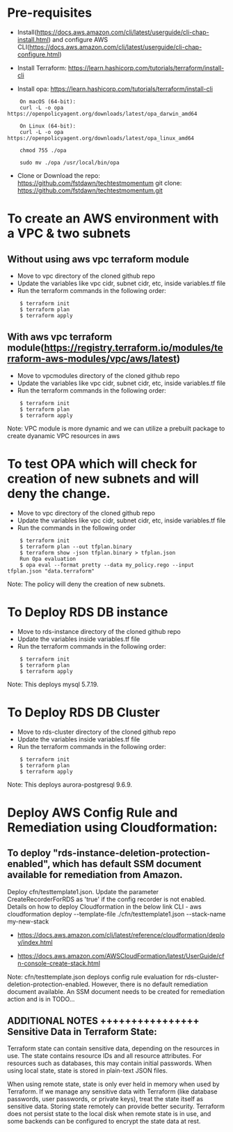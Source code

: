 Pre-requisites
==============

-   Install(https://docs.aws.amazon.com/cli/latest/userguide/cli-chap-install.html) and configure AWS CLI(https://docs.aws.amazon.com/cli/latest/userguide/cli-chap-configure.html)

-   Install Terraform: https://learn.hashicorp.com/tutorials/terraform/install-cli

-   Install opa: https://learn.hashicorp.com/tutorials/terraform/install-cli

```
	On macOS (64-bit):
    curl -L -o opa https://openpolicyagent.org/downloads/latest/opa_darwin_amd64

    On Linux (64-bit):
    curl -L -o opa https://openpolicyagent.org/downloads/latest/opa_linux_amd64

	chmod 755 ./opa

    sudo mv ./opa /usr/local/bin/opa
```

- Clone or Download the repo: https://github.com/fstdawn/techtestmomentum
	git clone: https://github.com/fstdawn/techtestmomentum.git


To create an AWS environment with a VPC & two subnets
=====================================================

Without using aws vpc terraform module
--------------------------------------

- Move to vpc directory of the cloned github repo
- Update the variables like vpc cidr, subnet cidr, etc, inside variables.tf file
- Run the terraform commands in the following order:
```
    $ terraform init
    $ terraform plan
    $ terraform apply
```

With aws vpc terraform module(https://registry.terraform.io/modules/terraform-aws-modules/vpc/aws/latest)
--------------------------------------

- Move to vpcmodules directory of the cloned github repo
- Update the variables like vpc cidr, subnet cidr, etc, inside variables.tf file
- Run the terraform commands in the following order:
```
    $ terraform init
    $ terraform plan
    $ terraform apply
```
Note: VPC module is more dynamic and we can utilize a prebuilt package to create dyanamic VPC resources in aws

To test OPA which will check for creation of new subnets and will deny the change.
==================================================================================
- Move to vpc directory of the cloned github repo
- Update the variables like vpc cidr, subnet cidr, etc, inside variables.tf file
- Run the commands in the following order
```
    $ terraform init
    $ terraform plan --out tfplan.binary
    $ terraform show -json tfplan.binary > tfplan.json
    Run Opa evaluation
    $ opa eval --format pretty --data my_policy.rego --input tfplan.json "data.terraform"
```
Note: The policy will deny the creation of new subnets.


To Deploy RDS DB instance
=========================
- Move to rds-instance directory of the cloned github repo
- Update the variables inside variables.tf file
- Run the terraform commands in the following order:
```
    $ terraform init
    $ terraform plan
    $ terraform apply
```
Note: This deploys mysql 5.7.19.

To Deploy RDS DB Cluster
=========================

- Move to rds-cluster directory of the cloned github repo
- Update the variables inside variables.tf file
- Run the terraform commands in the following order:
```
    $ terraform init
    $ terraform plan
    $ terraform apply
```
Note: This deploys aurora-postgresql 9.6.9.

Deploy AWS Config Rule and Remediation using Cloudformation:
===========================================================

To deploy "rds-instance-deletion-protection-enabled", which has default SSM document available for remediation from Amazon.
---------------------------------------------------------------------------------------------------------------------------

Deploy cfn/testtemplate1.json. Update the parameter CreateRecorderForRDS as 'true' if the config recorder is not enabled.
Details on how to deploy Cloudformation in the below link
CLI - aws cloudformation deploy --template-file ./cfn/testtemplate1.json --stack-name my-new-stack
- https://docs.aws.amazon.com/cli/latest/reference/cloudformation/deploy/index.html

- https://docs.aws.amazon.com/AWSCloudFormation/latest/UserGuide/cfn-console-create-stack.html

Note: cfn/testtemplate.json deploys config rule evaluation for rds-cluster-deletion-protection-enabled. However, there is no default remediation document available. An SSM document needs to be created for remediation action and is in TODO...

ADDITIONAL NOTES
++++++++++++++++
Sensitive Data in Terraform State:
-----------------------------------

Terraform state can contain sensitive data, depending on the resources in use. The state contains resource IDs and all resource attributes. For resources such as databases, this may contain initial passwords. When using local state, state is stored in plain-text JSON files.

When using remote state, state is only ever held in memory when used by Terraform. If we manage any sensitive data with Terraform (like database passwords, user passwords, or private keys), treat the state itself as sensitive data. Storing state remotely can provide better security. Terraform does not persist state to the local disk when remote state is in use, and some backends can be configured to encrypt the state data at rest.
